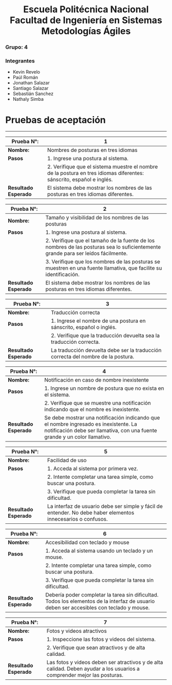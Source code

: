 <h1 align="center">
    Escuela Politécnica Nacional<br>
    Facultad de Ingeniería en Sistemas<br>
    Metodologías Ágiles <br>
</h1>

### Grupo: 4

### Integrantes
- Kevin Revelo
- Paúl Román
- Jonathan Salazar
- Santiago Salazar
- Sebastián Sanchez
- Nathaly Simba

# Pruebas de aceptación
---


| **Prueba N°:** | 1 |
| ------- | - |
| **Nombre:** | Nombres de posturas en tres idiomas |
| **Pasos** | 1. Ingrese una postura al sistema.|
||2. Verifique que el sistema muestre el nombre de la postura en tres idiomas diferentes: sánscrito, español e inglés. |
| **Resultado Esperado** | El sistema debe mostrar los nombres de las posturas en tres idiomas diferentes. |


| **Prueba N°:** | 2 |
| ------- | - |
| **Nombre:** | Tamaño y visibilidad de los nombres de las posturas |
| **Pasos** | 1. Ingrese una postura al sistema.|
||2. Verifique que el tamaño de la fuente de los nombres de las posturas sea lo suficientemente grande para ser leídos fácilmente.
||3. Verifique que los nombres de las posturas se muestren en una fuente llamativa, que facilite su identificación.|
| **Resultado Esperado** | El sistema debe mostrar los nombres de las posturas en tres idiomas diferentes. |

| **Prueba N°:** | 3 |
| ------- | - |
| **Nombre:** |  Traducción correcta|
| **Pasos** | 1. Ingrese el nombre de una postura en sánscrito, español o inglés.|
|| 2. Verifique que la traducción devuelta sea la traducción correcta.|
| **Resultado Esperado** |La traducción devuelta debe ser la traducción correcta del nombre de la postura.|

| **Prueba N°:** | 4 |
| ------- | - |
| **Nombre:** |  Notificación en caso de nombre inexistente|
| **Pasos** |1. Ingrese un nombre de postura que no exista en el sistema.|
|| 2. Verifique que se muestre una notificación indicando que el nombre es inexistente.|
| **Resultado Esperado** |Se debe mostrar una notificación indicando que el nombre ingresado es inexistente. La notificación debe ser llamativa, con una fuente grande y un color llamativo.|

| **Prueba N°:** | 5 |
| ------- | - |
| **Nombre:** | Facilidad de uso|
| **Pasos** | 1. Acceda al sistema por primera vez.|
|| 2. Intente completar una tarea simple, como buscar una postura.
||3. Verifique que pueda completar la tarea sin dificultad.|
| **Resultado Esperado** |La interfaz de usuario debe ser simple y fácil de entender. No debe haber elementos innecesarios o confusos.|

| **Prueba N°:** | 6 |
| ------- | - |
| **Nombre:** |  Accesibilidad con teclado y mouse|
| **Pasos** | 1. Acceda al sistema usando un teclado y un mouse.|
|| 2. Intente completar una tarea simple, como buscar una postura.
||3. Verifique que pueda completar la tarea sin dificultad.|
| **Resultado Esperado** |Debería poder completar la tarea sin dificultad. Todos los elementos de la interfaz de usuario deben ser accesibles con teclado y mouse.|

| **Prueba N°:** | 7 |
| ------- | - |
| **Nombre:** | Fotos y videos atractivos|
| **Pasos** | 1. Inspeccione las fotos y videos del sistema.|
|| 2. Verifique que sean atractivos y de alta calidad.|
| **Resultado Esperado** |Las fotos y videos deben ser atractivos y de alta calidad. Deben ayudar a los usuarios a comprender mejor las posturas. |
